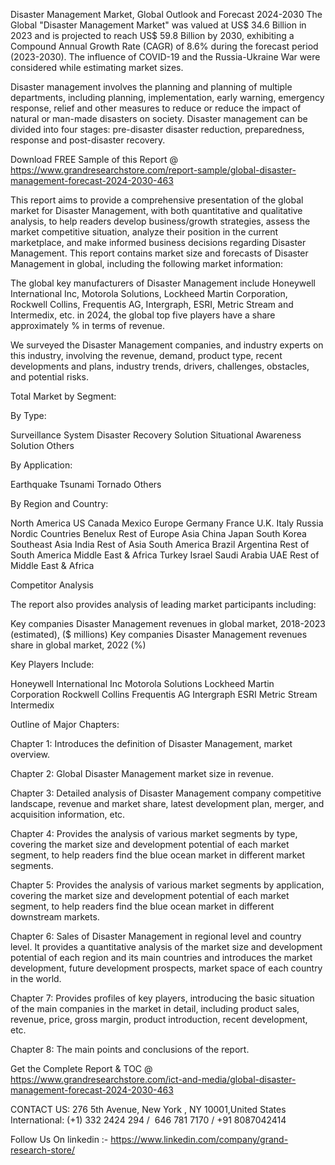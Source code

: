 Disaster Management Market, Global Outlook and Forecast 2024-2030
The Global "Disaster Management Market" was valued at US$ 34.6 Billion in 2023 and is projected to reach US$ 59.8 Billion by 2030, exhibiting a Compound Annual Growth Rate (CAGR) of 8.6% during the forecast period (2023-2030). The influence of COVID-19 and the Russia-Ukraine War were considered while estimating market sizes.

Disaster management involves the planning and planning of multiple departments, including planning, implementation, early warning, emergency response, relief and other measures to reduce or reduce the impact of natural or man-made disasters on society. Disaster management can be divided into four stages: pre-disaster disaster reduction, preparedness, response and post-disaster recovery.

Download FREE Sample of this Report @ https://www.grandresearchstore.com/report-sample/global-disaster-management-forecast-2024-2030-463

This report aims to provide a comprehensive presentation of the global market for Disaster Management, with both quantitative and qualitative analysis, to help readers develop business/growth strategies, assess the market competitive situation, analyze their position in the current marketplace, and make informed business decisions regarding Disaster Management. This report contains market size and forecasts of Disaster Management in global, including the following market information:

The global key manufacturers of Disaster Management include Honeywell International Inc, Motorola Solutions, Lockheed Martin Corporation, Rockwell Collins, Frequentis AG, Intergraph, ESRI, Metric Stream and Intermedix, etc. in 2024, the global top five players have a share approximately % in terms of revenue.

We surveyed the Disaster Management companies, and industry experts on this industry, involving the revenue, demand, product type, recent developments and plans, industry trends, drivers, challenges, obstacles, and potential risks.

Total Market by Segment:

By Type:

Surveillance System
Disaster Recovery Solution
Situational Awareness Solution
Others

By Application:

Earthquake
Tsunami
Tornado
Others

By Region and Country:

North America
US
Canada
Mexico
Europe
Germany
France
U.K.
Italy
Russia
Nordic Countries
Benelux
Rest of Europe
Asia
China
Japan
South Korea
Southeast Asia
India
Rest of Asia
South America
Brazil
Argentina
Rest of South America
Middle East & Africa
Turkey
Israel
Saudi Arabia
UAE
Rest of Middle East & Africa

Competitor Analysis

The report also provides analysis of leading market participants including:

Key companies Disaster Management revenues in global market, 2018-2023 (estimated), ($ millions)
Key companies Disaster Management revenues share in global market, 2022 (%)

Key Players Include:

Honeywell International Inc
Motorola Solutions
Lockheed Martin Corporation
Rockwell Collins
Frequentis AG
Intergraph
ESRI
Metric Stream
Intermedix

Outline of Major Chapters:

Chapter 1: Introduces the definition of Disaster Management, market overview.

Chapter 2: Global Disaster Management market size in revenue.

Chapter 3: Detailed analysis of Disaster Management company competitive landscape, revenue and market share, latest development plan, merger, and acquisition information, etc.

Chapter 4: Provides the analysis of various market segments by type, covering the market size and development potential of each market segment, to help readers find the blue ocean market in different market segments.

Chapter 5: Provides the analysis of various market segments by application, covering the market size and development potential of each market segment, to help readers find the blue ocean market in different downstream markets.

Chapter 6: Sales of Disaster Management in regional level and country level. It provides a quantitative analysis of the market size and development potential of each region and its main countries and introduces the market development, future development prospects, market space of each country in the world.

Chapter 7: Provides profiles of key players, introducing the basic situation of the main companies in the market in detail, including product sales, revenue, price, gross margin, product introduction, recent development, etc.

Chapter 8: The main points and conclusions of the report.

Get the Complete Report & TOC @ https://www.grandresearchstore.com/ict-and-media/global-disaster-management-forecast-2024-2030-463

CONTACT US:
276 5th Avenue, New York , NY 10001,United States
International: (+1) 332 2424 294 /  646 781 7170 / +91 8087042414

Follow Us On linkedin :- https://www.linkedin.com/company/grand-research-store/
